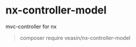 # nx-controller-model

mvc-controller for nx


> composer require veasin/nx-controller-model

```
```